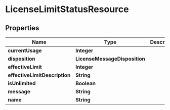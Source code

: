 

# LicenseLimitStatusResource


## Properties

Name | Type | Description | Notes
------------ | ------------- | ------------- | -------------
**currentUsage** | **Integer** |  |  [optional]
**disposition** | **LicenseMessageDisposition** |  |  [optional]
**effectiveLimit** | **Integer** |  |  [optional]
**effectiveLimitDescription** | **String** |  |  [optional]
**isUnlimited** | **Boolean** |  |  [optional]
**message** | **String** |  |  [optional]
**name** | **String** |  |  [optional]



